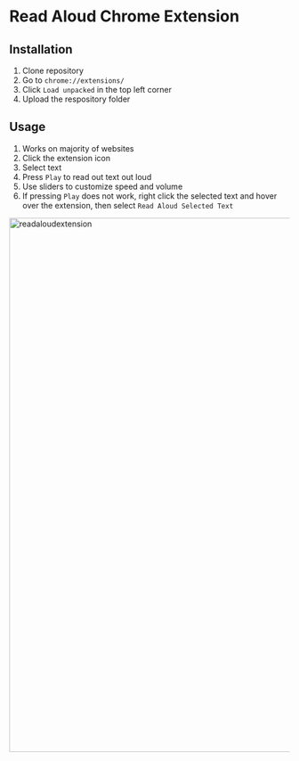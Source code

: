 # Read Aloud Chrome Extension

## Installation
1. Clone repository
2. Go to `chrome://extensions/`
3. Click `Load unpacked` in the top left corner
4. Upload the respository folder

## Usage
1. Works on majority of websites
2. Click the extension icon
3. Select text
4. Press `Play` to read out text out loud
5. Use sliders to customize speed and volume
6. If pressing `Play` does not work, right click the selected text and hover over the extension, then select `Read Aloud Selected Text`

<img width="959" alt="readaloudextension" src="https://github.com/user-attachments/assets/ba011499-7662-4c35-bd8e-a886ef23f510" />
